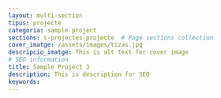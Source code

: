 ```yaml
---
layout: multi-section
tipus: projecte
categoria: sample project
sections: s-projectes-projecte  # Page sections collection
cover_imatge: /assets/images/tizas.jpg
descripcio_imatge: This is alt text for cover image
# SEO information
title: Sample Project 3
description: This is description for SEO
keywords:
---
```


